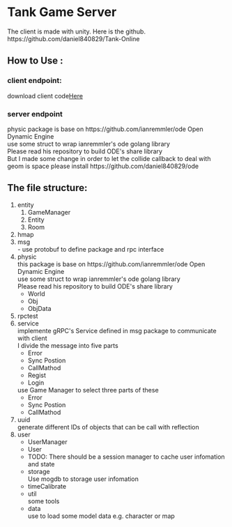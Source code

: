 <h1>Tank Game Server</h1>
  The client is made with unity. Here is the github.
  https://github.com/daniel840829/Tank-Online

<h2>How to Use : </h2>
<h3>client endpoint:</h3>
  download client code<a href="https://github.com/daniel840829/Tank-Online">Here</a>
<h3>server endpoint</h3>
  physic package is base on https://github.com/ianremmler/ode Open Dynamic Engine<br>
  use some struct to wrap ianremmler's ode golang library<br>
  Please read his repository to build ODE's share library<br>
  But I made some change in order to let the collide callback to deal with geom is space
  please install https://github.com/daniel840829/ode

<h2>The file structure:</h2>
<ol>
  
  <li>
  entity
    <ol>
      <li>GameManager</li>
      <li>Entity</li>
      <li>Room</li>
    </ol>
  </li>
    
  <li>hmap</li>
  
  <li>msg
  <br>  - use protobuf to define package and rpc interface
  </li>
  
  <li>physic<br>
  this package is base on https://github.com/ianremmler/ode Open Dynamic Engine<br>
  use some struct to wrap ianremmler's ode golang library<br>
  Please read his repository to build ODE's share library<br>
    <ul>
      <li>World</li>
      <li>Obj</li>
      <li>ObjData</li>
     </ul>
  </li>
  <li>rpctest</li>
  
  <li>service
  <br>implemente gRPC's Service defined in msg package to communicate with client
  <br>I divide the message into five parts
    <ul>
      <li>Error</li>
      <li>Sync Postion</li>
      <li>CallMathod</li>
      <li>Regist</li>
      <li>Login</li>
     </ul>
  use Game Manager to select three parts of these
    <ul>
      <li>Error</li>
      <li>Sync Postion</li>
      <li>CallMathod</li>
    </ul>
   </li>
   
   <li>
    uuid
    <br>generate different IDs of objects that can be call with reflection 
   </li>

  <li>user
    <ul>
      <li>UserManager</li>
      <li>User<li>
  TODO: There should be a session manager to cache user infomation and state
  <li>
    storage
    <br>Use mogdb to storage user infomation
  </li>
      
  <li>timeCalibrate</li>
      
  <li>
    util
    <br>some tools
  </br>
  
  <li>
    data
    <br>use to load some model data e.g. character or map
  </li>
</ol>
